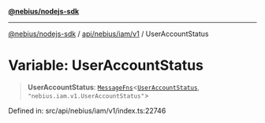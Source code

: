 [**@nebius/nodejs-sdk**](../../../../../README.md)

---

[@nebius/nodejs-sdk](../../../../../README.md) / [api/nebius/iam/v1](../README.md) / UserAccountStatus

# Variable: UserAccountStatus

> **UserAccountStatus**: [`MessageFns`](../../../../../runtime/protos/core/interfaces/MessageFns.md)\<[`UserAccountStatus`](../interfaces/UserAccountStatus.md), `"nebius.iam.v1.UserAccountStatus"`\>

Defined in: src/api/nebius/iam/v1/index.ts:22746
